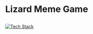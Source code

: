 # Lizard Meme Game

##
[![Tech Stack](https://skillicons.dev/icons?i=bash,c,cmake,git,gitlab,github,vscode,js,html,css,wasm,md)](https://skillicons.dev)

